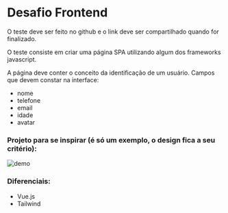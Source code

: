 # Desafio Frontend

O teste deve ser feito no github e o link deve ser compartilhado quando for finalizado.

O teste consiste em criar uma página SPA utilizando algum dos frameworks javascript. 

A página deve conter o conceito da identificação de um usuário. Campos que devem constar na interface:

- nome
- telefone
- email
- idade
- avatar

### Projeto para se inspirar (é só um exemplo, o design fica a seu critério):

![demo](https://user-images.githubusercontent.com/25986934/167646751-558b5467-76e0-4989-bc98-de7d142ff69e.gif)

### Diferenciais:

- Vue.js
- Tailwind
